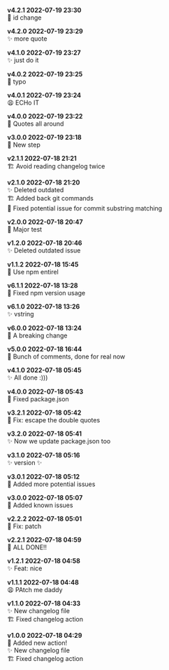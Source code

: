 **v4.2.1 2022-07-19 23:30**  
🐞 id change  

**v4.2.0 2022-07-19 23:29**  
✨ more quote  

**v4.1.0 2022-07-19 23:27**  
✨ just do it  

**v4.0.2 2022-07-19 23:25**  
🐞 typo  

**v4.0.1 2022-07-19 23:24**  
😩 ECHo IT  

**v4.0.0 2022-07-19 23:22**  
🚨 Quotes all around  

**v3.0.0 2022-07-19 23:18**  
🚨 New step  

**v2.1.1 2022-07-18 21:21**  
🏗 Avoid reading changelog twice  

**v2.1.0 2022-07-18 21:20**  
✨ Deleted outdated  
🏗 Added back git commands  
🐞 Fixed potential issue for commit substring matching  

**v2.0.0 2022-07-18 20:47**  
🚨 Major test  

**v1.2.0 2022-07-18 20:46**  
✨ Deleted outdated issue  

**v1.1.2 2022-07-18 15:45**  
🐞 Use npm entirel  

**v6.1.1 2022-07-18 13:28**  
🐞 Fixed npm version usage  

**v6.1.0 2022-07-18 13:26**  
✨ vstring  

**v6.0.0 2022-07-18 13:24**  
🚨 A breaking change  

**v5.0.0 2022-07-18 16:44**  
🚨 Bunch of comments, done for real now  

**v4.1.0 2022-07-18 05:45**  
✨ All done :)))  

**v4.0.0 2022-07-18 05:43**  
🚨 Fixed package.json  

**v3.2.1 2022-07-18 05:42**  
🐞 Fix: escape the double quotes  

**v3.2.0 2022-07-18 05:41**  
✨ Now we update package.json too  

**v3.1.0 2022-07-18 05:16**  
✨ version ✨  

**v3.0.1 2022-07-18 05:12**  
🤞 Added more potential issues  

**v3.0.0 2022-07-18 05:07**  
🚨 Added known issues  

**v2.2.2 2022-07-18 05:01**  
🐞 Fix: patch  

**v2.2.1 2022-07-18 04:59**  
🚨 ALL DONE!!  

**v1.2.1 2022-07-18 04:58**  
✨ Feat: nice  

**v1.1.1 2022-07-18 04:48**  
😩 PAtch me daddy  

**v1.1.0 2022-07-18 04:33**  
✨ New changelog file  
🏗 Fixed changelog action  

**v1.0.0 2022-07-18 04:29**  
🚨 Added new action!  
✨ New changelog file  
🏗 Fixed changelog action  
